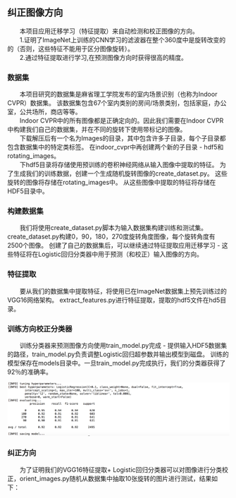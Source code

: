 <h2>纠正图像方向</h2>  
&emsp;&emsp;本项目应用迁移学习（特征提取）来自动检测和校正图像的方向。<br/>  
&emsp;&emsp;1.证明了ImageNet上训练的CNN学习的滤波器在整个360度中是旋转改变的的（否则，这些特征不能用于区分图像旋转）。<br/>
&emsp;&emsp;2.通过特征提取进行学习,在预测图像方向时获得很高的精度。<br/>
<h3>数据集</h3> 
&emsp;&emsp;本项目研究的数据集是麻省理工学院发布的室内场景识别（也称为Indoor CVPR）数据集。
该数据集包含67个室内类别的房间/场景类别，包括家庭，办公室，公共场所，商店等等。<br/>
&emsp;&emsp;Indoor CVPR中的所有图像都是正确定向的。因此我们需要在Indoor CVPR中构建我们自己的数据集，并在不同的旋转下使用带标记的图像。<br/>
&emsp;&emsp;下载解压后有一个名为Images的目录，其中包含许多子目录，每个子目录都包含数据集中的特定类标签。
在indoor_cvpr中再创建两个新的子目录 -  hdf5和rotating_images。<br/>
&emsp;&emsp;下hdf5目录将存储使用预训练的卷积神经网络从输入图像中提取的特征。 为了生成我们的训练数据，创建一个生成随机旋转图像的create_dataset.py。 
这些旋转的图像将存储在rotating_images中。 从这些图像中提取的特征将存储在HDF5目录中。<br/>
<h3>构建数据集</h3>
&emsp;&emsp;我们将使用create_dataset.py脚本为输入数据集构建训练和测试集。create_dataset.py构建0，90，180，270度旋转角度图像，每个旋转角度有2500个图像。
创建了自己的数据集后，可以继续通过特征提取应用迁移学习 - 这些特征将在Logistic回归分类器中用于预测（和校正）输入图像的方向。<br/>
<h3>特征提取</h3>
&emsp;&emsp;要从我们的数据集中提取特征，将使用已在ImageNet数据集上预先训练过的VGG16网络架构。
extract_features.py进行特征提取，提取的hdf5文件在hd5目录。<br/>
<h3>训练方向校正分类器</h3>
&emsp;&emsp;训练分类器来预测图像方向使用train_model.py完成 - 提供输入HDF5数据集的路径，train_model.py负责调整Logistic回归超参数并输出模型到磁盘。
训练的模型保存在models目录中。一旦train_model.py完成执行，我们的分类器获得了92％的准确率。<br/>

![](https://github.com/czwinner/DeepLearning/blob/master/image_orientation/results/%E5%87%86%E7%A1%AE%E7%8E%87.png)
<h3>纠正方向</h3>
&emsp;&emsp;为了证明我们的VGG16特征提取+ Logistic回归分类器可以对图像进行分类校正，orient_images.py随机从数据集中抽取10张旋转的图片进行测试，结果如下：  
